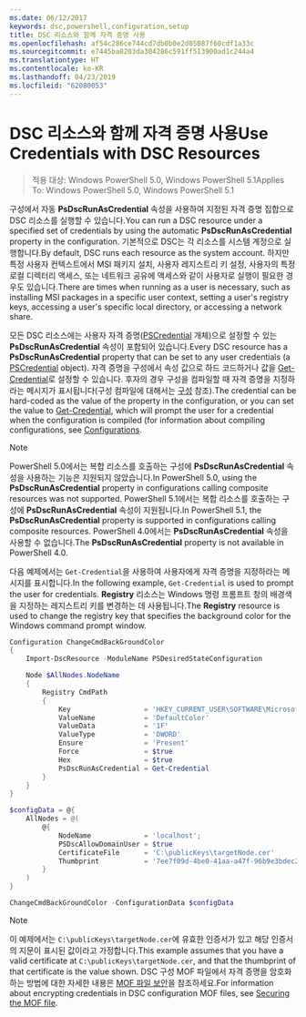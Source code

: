 ```yaml
---
ms.date: 06/12/2017
keywords: dsc,powershell,configuration,setup
title: DSC 리소스와 함께 자격 증명 사용
ms.openlocfilehash: af54c286ce744cd7db0b0e2d05087f60cdf1a33c
ms.sourcegitcommit: e7445ba8203da304286c591ff513900ad1c244a4
ms.translationtype: HT
ms.contentlocale: ko-KR
ms.lasthandoff: 04/23/2019
ms.locfileid: "62080053"
---
```

# <a name="use-credentials-with-dsc-resources"></a><span data-ttu-id="9e654-103">DSC 리소스와 함께 자격 증명 사용</span><span class="sxs-lookup"><span data-stu-id="9e654-103">Use Credentials with DSC Resources</span></span>

> <span data-ttu-id="9e654-104">적용 대상: Windows PowerShell 5.0, Windows PowerShell 5.1</span><span class="sxs-lookup"><span data-stu-id="9e654-104">Applies To: Windows PowerShell 5.0, Windows PowerShell 5.1</span></span>

<span data-ttu-id="9e654-105">구성에서 자동 **PsDscRunAsCredential** 속성을 사용하여 지정된 자격 증명 집합으로 DSC 리소스를 실행할 수 있습니다.</span><span class="sxs-lookup"><span data-stu-id="9e654-105">You can run a DSC resource under a specified set of credentials by using the automatic **PsDscRunAsCredential** property in the configuration.</span></span>
<span data-ttu-id="9e654-106">기본적으로 DSC는 각 리소스를 시스템 계정으로 실행합니다.</span><span class="sxs-lookup"><span data-stu-id="9e654-106">By default, DSC runs each resource as the system account.</span></span>
<span data-ttu-id="9e654-107">하지만 특정 사용자 컨텍스트에서 MSI 패키지 설치, 사용자 레지스트리 키 설정, 사용자의 특정 로컬 디렉터리 액세스, 또는 네트워크 공유에 액세스와 같이 사용자로 실행이 필요한 경우도 있습니다.</span><span class="sxs-lookup"><span data-stu-id="9e654-107">There are times when running as a user is necessary, such as installing MSI packages in a specific user context, setting a user's registry keys, accessing a user's specific local directory, or accessing a network share.</span></span>

<span data-ttu-id="9e654-108">모든 DSC 리소스에는 사용자 자격 증명([PSCredential](/dotnet/api/system.management.automation.pscredential) 개체)으로 설정할 수 있는 **PsDscRunAsCredential** 속성이 포함되어 있습니다.</span><span class="sxs-lookup"><span data-stu-id="9e654-108">Every DSC resource has a **PsDscRunAsCredential** property that can be set to any user credentials (a [PSCredential](/dotnet/api/system.management.automation.pscredential) object).</span></span>
<span data-ttu-id="9e654-109">자격 증명을 구성에서 속성 값으로 하드 코드하거나 값을 [Get-Credential](/powershell/module/Microsoft.PowerShell.Security/Get-Credential)로 설정할 수 있습니다. 후자의 경우 구성을 컴파일할 때 자격 증명을 지정하라는 메시지가 표시됩니다(구성 컴파일에 대해서는 [구성](configurations.md) 참조).</span><span class="sxs-lookup"><span data-stu-id="9e654-109">The credential can be hard-coded as the value of the property in the configuration, or you can set the value to [Get-Credential](/powershell/module/Microsoft.PowerShell.Security/Get-Credential), which will prompt the user for a credential when the configuration is compiled (for information about compiling configurations, see [Configurations](configurations.md).</span></span>

> [!NOTE]
> <span data-ttu-id="9e654-110">PowerShell 5.0에서는 복합 리소스를 호출하는 구성에 **PsDscRunAsCredential** 속성을 사용하는 기능은 지원되지 않았습니다.</span><span class="sxs-lookup"><span data-stu-id="9e654-110">In PowerShell 5.0, using the **PsDscRunAsCredential** property in configurations calling composite resources was not supported.</span></span>
> <span data-ttu-id="9e654-111">PowerShell 5.1에서는 복합 리소스를 호출하는 구성에 **PsDscRunAsCredential** 속성이 지원됩니다.</span><span class="sxs-lookup"><span data-stu-id="9e654-111">In PowerShell 5.1, the **PsDscRunAsCredential** property is supported in configurations calling composite resources.</span></span>
> <span data-ttu-id="9e654-112">PowerShell 4.0에서는 **PsDscRunAsCredential** 속성을 사용할 수 없습니다.</span><span class="sxs-lookup"><span data-stu-id="9e654-112">The **PsDscRunAsCredential** property is not available in PowerShell 4.0.</span></span>

<span data-ttu-id="9e654-113">다음 예제에서는 `Get-Credential`을 사용하여 사용자에게 자격 증명을 지정하라는 메시지를 표시합니다.</span><span class="sxs-lookup"><span data-stu-id="9e654-113">In the following example, `Get-Credential` is used to prompt the user for credentials.</span></span>
<span data-ttu-id="9e654-114">**Registry** 리소스는 Windows 명령 프롬프트 창의 배경색을 지정하는 레지스트리 키를 변경하는 데 사용됩니다.</span><span class="sxs-lookup"><span data-stu-id="9e654-114">The **Registry** resource is used to change the registry key that specifies the background color for the Windows command prompt window.</span></span>

```powershell
Configuration ChangeCmdBackGroundColor
{
    Import-DscResource -ModuleName PSDesiredStateConfiguration

    Node $AllNodes.NodeName
    {
        Registry CmdPath
        {
            Key                  = 'HKEY_CURRENT_USER\SOFTWARE\Microsoft\Command Processor'
            ValueName            = 'DefaultColor'
            ValueData            = '1F'
            ValueType            = 'DWORD'
            Ensure               = 'Present'
            Force                = $true
            Hex                  = $true
            PsDscRunAsCredential = Get-Credential
        }
    }
}

$configData = @{
    AllNodes = @(
        @{
            NodeName             = 'localhost';
            PSDscAllowDomainUser = $true
            CertificateFile      = 'C:\publicKeys\targetNode.cer'
            Thumbprint           = '7ee7f09d-4be0-41aa-a47f-96b9e3bdec25'
        }
    )
}

ChangeCmdBackGroundColor -ConfigurationData $configData
```

> [!NOTE]
> <span data-ttu-id="9e654-115">이 예제에서는 `C:\publicKeys\targetNode.cer`에 유효한 인증서가 있고 해당 인증서의 지문이 표시된 값이라고 가정합니다.</span><span class="sxs-lookup"><span data-stu-id="9e654-115">This example assumes that you have a valid certificate at `C:\publicKeys\targetNode.cer`, and that the thumbprint of that certificate is the value shown.</span></span>
> <span data-ttu-id="9e654-116">DSC 구성 MOF 파일에서 자격 증명을 암호화하는 방법에 대한 자세한 내용은 [MOF 파일 보안](../pull-server/secureMOF.md)을 참조하세요.</span><span class="sxs-lookup"><span data-stu-id="9e654-116">For information about encrypting credentials in DSC configuration MOF files, see [Securing the MOF file](../pull-server/secureMOF.md).</span></span>
